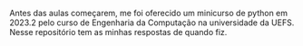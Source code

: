 Antes das aulas começarem, me foi oferecido um minicurso de python em 2023.2 pelo curso de Engenharia da Computação na universidade da UEFS.
Nesse repositório tem as minhas respostas de quando fiz.
